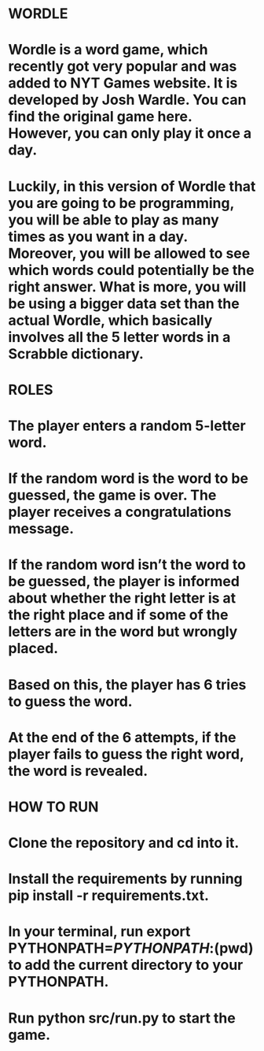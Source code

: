 # WORDLE
# Wordle is a word game, which recently got very popular and was added to NYT Games website. It is developed by Josh Wardle. You can find the original game here. However, you can only play it once a day.

# Luckily, in this version of Wordle that you are going to be programming, you will be able to play as many times as you want in a day. Moreover, you will be allowed to see which words could potentially be the right answer. What is more, you will be using a bigger data set than the actual Wordle, which basically involves all the 5 letter words in a Scrabble dictionary.

# ROLES

# The player enters a random 5-letter word.
# If the random word is the word to be guessed, the game is over. The player receives a congratulations message.
# If the random word isn’t the word to be guessed, the player is informed about whether the right letter is at the right place and if some of the letters are in the word but wrongly placed.
# Based on this, the player has 6 tries to guess the word.
# At the end of the 6 attempts, if the player fails to guess the right word, the word is revealed.

# HOW TO RUN

# Clone the repository and cd into it.
# Install the requirements by running pip install -r requirements.txt.
# In your terminal, run export PYTHONPATH=$PYTHONPATH:$(pwd) to add the current directory to your PYTHONPATH.
# Run python src/run.py to start the game.
